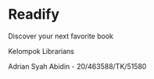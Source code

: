 # Readify

Discover your next favorite book

Kelompok Librarians

Adrian Syah Abidin - 20/463588/TK/51580
